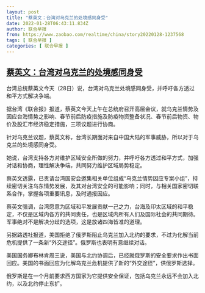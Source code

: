 ```yaml
---
layout: post
title: "蔡英文：台湾对乌克兰的处境感同身受"
date: 2022-01-28T06:43:11.834Z
author: 联合早报
from: https://www.zaobao.com/realtime/china/story20220128-1237568
tags: [ 联合早报 ]
categories: [ 联合早报 ]
---
```

<!--1643377140000-->
[蔡英文：台湾对乌克兰的处境感同身受](https://www.zaobao.com/realtime/china/story20220128-1237568)
------

<div>
<p>台湾总统蔡英文今天（28日）说，台湾对乌克兰处境感同身受，并呼吁各方透过和平方式解决争端。</p><p>据台湾《联合报》报道，蔡英文今天上午在总统府召开高层会议，就乌克兰情势及因应台海情势之影响、春节前后防疫措施及防疫物资整备状况、春节前后物资、物价及股汇市经济稳定措施，三项议题进行协商。</p><p>针对乌克兰议题，蔡英文称，台湾长期面对来自中国大陆的军事威胁，所以对于乌克兰的处境感同身受。</p><section id="imu"><div id="dfp-ad-imu1">        </div></section><p>她说，台湾支持各方对维护区域安全所做的努力，并呼吁各方透过和平方式，加强对话和协商，理性解决争端，共同努力维护区域局势稳定。</p><p>蔡英文透露，已责请台湾国安会邀集相关单位组成“乌克兰情势因应专案小组”，持续密切关注乌东情势发展，及其对台湾安全的可能影响；同时，与相关国家密切联系合作，掌握各项重要讯息，及时通报因应。</p><p>蔡英文强调，台湾愿意为区域和平发展贡献一己之力，台海及印太区域的和平稳定，不仅是区域内各方的共同责任，也是区域内所有人们及国际社会的共同期待。军事绝对不是解决分歧的选项，这是放诸四海皆准的道理。</p><div id="innity-in-post"></div><div id="dfp-ad-midarticlespecial">        </div><p>另据路透社报道，美国拒绝了俄罗斯阻止乌克兰加入北约的要求，不过为化解当前危机提供了一条新“外交途径”。俄罗斯也表明有意继续对话。</p><p>美国国务卿布林肯周三说，美国与北约协调后，已经就俄罗斯的安全要求作出书面回应。美国的书面回应为化解乌克兰危机提供了新的“外交途径”，供俄罗斯选择。</p><p>俄罗斯是在一个月前要求西方国家为它提供安全保证，包括乌克兰永远不会加入北约，以及北约停止东扩。</p>      <div class="cx_paywall_placeholder" id="sph_cdp_40"></div>
</div>
